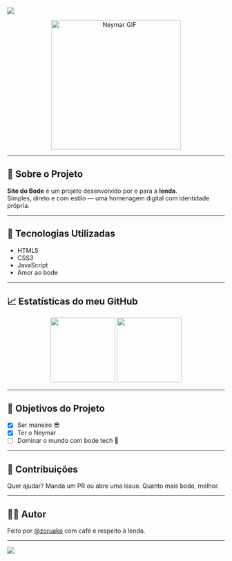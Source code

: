 <!-- Header animado com onda -->
<img src="https://capsule-render.vercel.app/api?type=waving&color=gradient&height=200&section=header&text=Site%20do%20Bode&fontSize=40&fontColor=ffffff&animation=twinkling" />

<p align="center">
  <img src="https://media.giphy.com/media/v1.Y2lkPTc5MGI3NjExOG82NXluc2tuMWhrY3VxcWtmNXV5Y2xlMjNzeDZoMHc1ZHJ4bnBmeSZlcD12MV9naWZzX3NlYXJjaCZjdD1n/3o6vY1YSKihrPBOnVS/giphy.gif" width="300px" alt="Neymar GIF" />
</p>

---

## 🐐 Sobre o Projeto

**Site do Bode** é um projeto desenvolvido por e para a **lenda**.  
Simples, direto e com estilo — uma homenagem digital com identidade própria.

---

## 🚀 Tecnologias Utilizadas

- HTML5  
- CSS3  
- JavaScript  
- Amor ao bode  

---

## 📈 Estatísticas do meu GitHub

<p align="center">
  <img src="https://github-readme-stats.vercel.app/api?username=zoruake&show_icons=true&theme=dracula" height="150px" />
  <img src="https://github-readme-stats.vercel.app/api/top-langs/?username=zoruake&layout=compact&theme=dracula" height="150px" />
</p>

---

## 🎯 Objetivos do Projeto

- [x] Ser maneiro 😎  
- [x] Ter o Neymar  
- [ ] Dominar o mundo com bode tech 🐐  

---

## 🤝 Contribuições

Quer ajudar? Manda um PR ou abre uma issue. Quanto mais bode, melhor.

---

## 🧑‍💻 Autor

Feito por [@zoruake](https://github.com/zoruake) com café e respeito à lenda.

---

<img src="https://capsule-render.vercel.app/api?section=footer&type=waving&color=gradient" />

